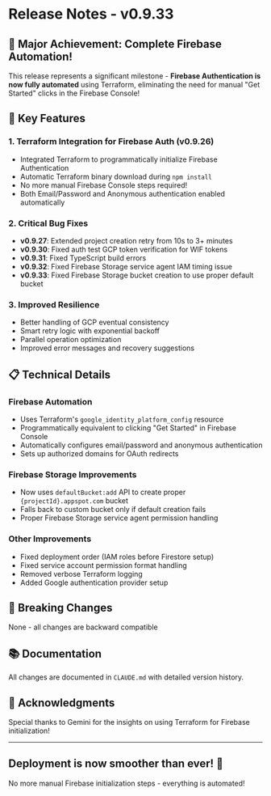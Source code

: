 # Release Notes - v0.9.33

## 🎉 Major Achievement: Complete Firebase Automation!

This release represents a significant milestone - **Firebase Authentication is now fully automated** using Terraform, eliminating the need for manual "Get Started" clicks in the Firebase Console!

## 🚀 Key Features

### 1. **Terraform Integration for Firebase Auth** (v0.9.26)
- Integrated Terraform to programmatically initialize Firebase Authentication
- Automatic Terraform binary download during `npm install`
- No more manual Firebase Console steps required!
- Both Email/Password and Anonymous authentication enabled automatically

### 2. **Critical Bug Fixes**
- **v0.9.27**: Extended project creation retry from 10s to 3+ minutes
- **v0.9.30**: Fixed auth test GCP token verification for WIF tokens
- **v0.9.31**: Fixed TypeScript build errors
- **v0.9.32**: Fixed Firebase Storage service agent IAM timing issue
- **v0.9.33**: Fixed Firebase Storage bucket creation to use proper default bucket

### 3. **Improved Resilience**
- Better handling of GCP eventual consistency
- Smart retry logic with exponential backoff
- Parallel operation optimization
- Improved error messages and recovery suggestions

## 📋 Technical Details

### Firebase Automation
- Uses Terraform's `google_identity_platform_config` resource
- Programmatically equivalent to clicking "Get Started" in Firebase Console
- Automatically configures email/password and anonymous authentication
- Sets up authorized domains for OAuth redirects

### Firebase Storage Improvements
- Now uses `defaultBucket:add` API to create proper `{projectId}.appspot.com` bucket
- Falls back to custom bucket only if default creation fails
- Proper Firebase Storage service agent permission handling

### Other Improvements
- Fixed deployment order (IAM roles before Firestore setup)
- Fixed service account permission format handling
- Removed verbose Terraform logging
- Added Google authentication provider setup

## 🔧 Breaking Changes
None - all changes are backward compatible

## 📚 Documentation
All changes are documented in `CLAUDE.md` with detailed version history.

## 🙏 Acknowledgments
Special thanks to Gemini for the insights on using Terraform for Firebase initialization!

---

## Deployment is now smoother than ever! 🚀

No more manual Firebase initialization steps - everything is automated!